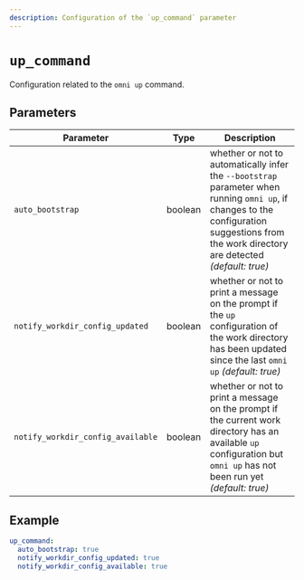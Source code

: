 ```yaml
---
description: Configuration of the `up_command` parameter
---
```


# `up_command`

Configuration related to the `omni up` command.

## Parameters

| Parameter       | Type      | Description                                         |
|-----------------|-----------|-----------------------------------------------------|
| `auto_bootstrap` | boolean | whether or not to automatically infer the `--bootstrap` parameter when running `omni up`, if changes to the configuration suggestions from the work directory are detected *(default: true)* |
| `notify_workdir_config_updated` | boolean | whether or not to print a message on the prompt if the `up` configuration of the work directory has been updated since the last `omni up` *(default: true)* |
| `notify_workdir_config_available` | boolean | whether or not to print a message on the prompt if the current work directory has an available `up` configuration but `omni up` has not been run yet *(default: true)* |

## Example

```yaml
up_command:
  auto_bootstrap: true
  notify_workdir_config_updated: true
  notify_workdir_config_available: true
```
